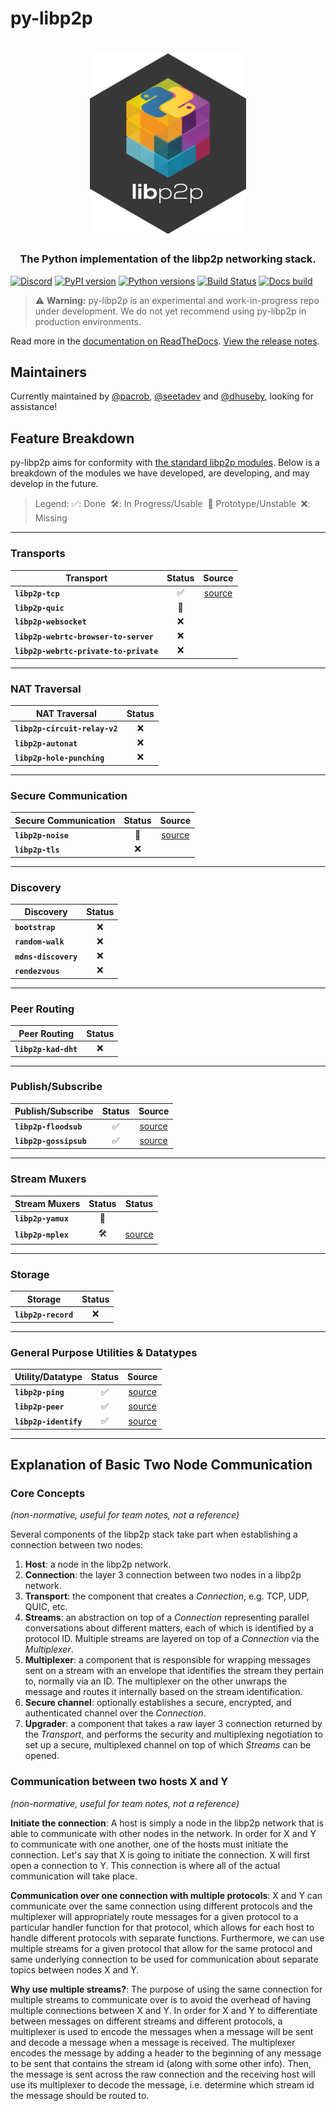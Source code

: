# py-libp2p

<h1 align="center">
  <a href="https://libp2p.io/"><img width="250" src="https://github.com/libp2p/py-libp2p/blob/main/assets/py-libp2p-logo.png?raw=true" alt="py-libp2p hex logo" /></a>
</h1>

<h3 align="center">The Python implementation of the libp2p networking stack.</h3>

[![Discord](https://img.shields.io/discord/1204447718093750272?color=blueviolet&label=discord)](https://discord.gg/hQJnbd85N6)
[![PyPI version](https://badge.fury.io/py/libp2p.svg)](https://badge.fury.io/py/libp2p)
[![Python versions](https://img.shields.io/pypi/pyversions/libp2p.svg)](https://pypi.python.org/pypi/libp2p)
[![Build Status](https://img.shields.io/github/actions/workflow/status/libp2p/py-libp2p/tox.yml?branch=main&label=build%20status)](https://github.com/libp2p/py-libp2p/actions/workflows/tox.yml)
[![Docs build](https://readthedocs.org/projects/py-libp2p/badge/?version=latest)](http://py-libp2p.readthedocs.io/en/latest/?badge=latest)

> ⚠️ **Warning:** py-libp2p is an experimental and work-in-progress repo under development. We do not yet recommend using py-libp2p in production environments.

Read more in the [documentation on ReadTheDocs](https://py-libp2p.readthedocs.io/). [View the release notes](https://py-libp2p.readthedocs.io/en/latest/release_notes.html).

## Maintainers

Currently maintained by [@pacrob](https://github.com/pacrob), [@seetadev](https://github.com/seetadev) and [@dhuseby](https://github.com/dhuseby), looking for assistance!

## Feature Breakdown

py-libp2p aims for conformity with [the standard libp2p modules](https://libp2p.io/implementations/). Below is a breakdown of the modules we have developed, are developing, and may develop in the future.

> Legend: ✅: Done  🛠️: In Progress/Usable  🌱 Prototype/Unstable  ❌: Missing

______________________________________________________________________

### Transports

| **Transport**                          | **Status** |                                     **Source**                                      |
| -------------------------------------- | :--------: | :---------------------------------------------------------------------------------: |
| **`libp2p-tcp`**                       |     ✅     | [source](https://github.com/libp2p/py-libp2p/blob/main/libp2p/transport/tcp/tcp.py) |
| **`libp2p-quic`**                      |     🌱     |                                                                                     |
| **`libp2p-websocket`**                 |     ❌     |                                                                                     |
| **`libp2p-webrtc-browser-to-server`**  |     ❌     |                                                                                     |
| **`libp2p-webrtc-private-to-private`** |     ❌     |                                                                                     |

______________________________________________________________________

### NAT Traversal

| **NAT Traversal**             | **Status** |
| ----------------------------- | :--------: |
| **`libp2p-circuit-relay-v2`** |     ❌     |
| **`libp2p-autonat`**          |     ❌     |
| **`libp2p-hole-punching`**    |     ❌     |

______________________________________________________________________

### Secure Communication

| **Secure Communication** | **Status** |                                  **Source**                                   |
| ------------------------ | :--------: | :---------------------------------------------------------------------------: |
| **`libp2p-noise`**       |     🌱     | [source](https://github.com/libp2p/py-libp2p/tree/main/libp2p/security/noise) |
| **`libp2p-tls`**         |     ❌     |                                                                               |

______________________________________________________________________

### Discovery

| **Discovery**        | **Status** |
| -------------------- | :--------: |
| **`bootstrap`**      |     ❌     |
| **`random-walk`**    |     ❌     |
| **`mdns-discovery`** |     ❌     |
| **`rendezvous`**     |     ❌     |

______________________________________________________________________

### Peer Routing

| **Peer Routing**     | **Status** |
| -------------------- | :--------: |
| **`libp2p-kad-dht`** |     ❌     |

______________________________________________________________________

### Publish/Subscribe

| **Publish/Subscribe**  | **Status** |                                     **Source**                                     |
| ---------------------- | :--------: | :--------------------------------------------------------------------------------: |
| **`libp2p-floodsub`**  |     ✅     | [source](https://github.com/libp2p/py-libp2p/blob/main/libp2p/pubsub/floodsub.py)  |
| **`libp2p-gossipsub`** |     ✅     | [source](https://github.com/libp2p/py-libp2p/blob/main/libp2p/pubsub/gossipsub.py) |

______________________________________________________________________

### Stream Muxers

| **Stream Muxers**  | **Status** |                                         **Status**                                         |
| ------------------ | :--------: | :----------------------------------------------------------------------------------------: |
| **`libp2p-yamux`** |     🌱     |                                                                                            |
| **`libp2p-mplex`** |     🛠️     | [source](https://github.com/libp2p/py-libp2p/blob/main/libp2p/stream_muxer/mplex/mplex.py) |

______________________________________________________________________

### Storage

| **Storage**         | **Status** |
| ------------------- | :--------: |
| **`libp2p-record`** |     ❌     |

______________________________________________________________________

### General Purpose Utilities & Datatypes

| **Utility/Datatype**  | **Status** |                                          **Source**                                          |
| --------------------- | :--------: | :------------------------------------------------------------------------------------------: |
| **`libp2p-ping`**     |     ✅     |         [source](https://github.com/libp2p/py-libp2p/blob/main/libp2p/host/ping.py)          |
| **`libp2p-peer`**     |     ✅     |             [source](https://github.com/libp2p/py-libp2p/tree/main/libp2p/peer)              |
| **`libp2p-identify`** |     ✅     | [source](https://github.com/libp2p/py-libp2p/blob/main/libp2p/identity/identify/identify.py) |

______________________________________________________________________

## Explanation of Basic Two Node Communication

### Core Concepts

_(non-normative, useful for team notes, not a reference)_

Several components of the libp2p stack take part when establishing a connection between two nodes:

1. **Host**: a node in the libp2p network.
1. **Connection**: the layer 3 connection between two nodes in a libp2p network.
1. **Transport**: the component that creates a _Connection_, e.g. TCP, UDP, QUIC, etc.
1. **Streams**: an abstraction on top of a _Connection_ representing parallel conversations about different matters, each of which is identified by a protocol ID. Multiple streams are layered on top of a _Connection_ via the _Multiplexer_.
1. **Multiplexer**: a component that is responsible for wrapping messages sent on a stream with an envelope that identifies the stream they pertain to, normally via an ID. The multiplexer on the other unwraps the message and routes it internally based on the stream identification.
1. **Secure channel**: optionally establishes a secure, encrypted, and authenticated channel over the _Connection_.
1. **Upgrader**: a component that takes a raw layer 3 connection returned by the _Transport_, and performs the security and multiplexing negotiation to set up a secure, multiplexed channel on top of which _Streams_ can be opened.

### Communication between two hosts X and Y

_(non-normative, useful for team notes, not a reference)_

**Initiate the connection**: A host is simply a node in the libp2p network that is able to communicate with other nodes in the network. In order for X and Y to communicate with one another, one of the hosts must initiate the connection. Let's say that X is going to initiate the connection. X will first open a connection to Y. This connection is where all of the actual communication will take place.

**Communication over one connection with multiple protocols**: X and Y can communicate over the same connection using different protocols and the multiplexer will appropriately route messages for a given protocol to a particular handler function for that protocol, which allows for each host to handle different protocols with separate functions. Furthermore, we can use multiple streams for a given protocol that allow for the same protocol and same underlying connection to be used for communication about separate topics between nodes X and Y.

**Why use multiple streams?**: The purpose of using the same connection for multiple streams to communicate over is to avoid the overhead of having multiple connections between X and Y. In order for X and Y to differentiate between messages on different streams and different protocols, a multiplexer is used to encode the messages when a message will be sent and decode a message when a message is received. The multiplexer encodes the message by adding a header to the beginning of any message to be sent that contains the stream id (along with some other info). Then, the message is sent across the raw connection and the receiving host will use its multiplexer to decode the message, i.e. determine which stream id the message should be routed to.
